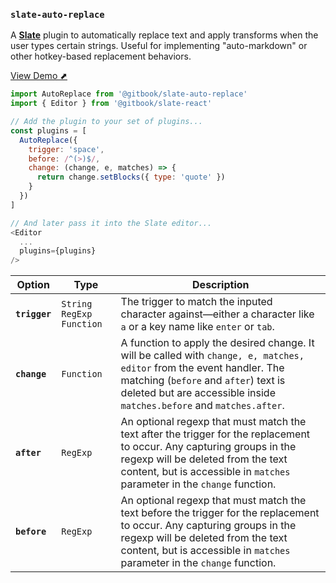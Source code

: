 ### `slate-auto-replace`

A [**Slate**](https://github.com/ianstormtaylor/slate) plugin to automatically replace text and apply transforms when the user types certain strings. Useful for implementing "auto-markdown" or other hotkey-based replacement behaviors.

[View Demo ⬈](https://ianstormtaylor.github.io/slate-plugins/#/slate-auto-replace)

```js
import AutoReplace from '@gitbook/slate-auto-replace'
import { Editor } from '@gitbook/slate-react'

// Add the plugin to your set of plugins...
const plugins = [
  AutoReplace({
    trigger: 'space',
    before: /^(>)$/,
    change: (change, e, matches) => {
      return change.setBlocks({ type: 'quote' })
    }
  })
]

// And later pass it into the Slate editor...
<Editor
  ...
  plugins={plugins}
/>
```

| Option        | Type                         | Description                                                                                                                                                                                                                               |
| ------------- | ---------------------------- | ----------------------------------------------------------------------------------------------------------------------------------------------------------------------------------------------------------------------------------------- |
| **`trigger`** | `String` `RegExp` `Function` | The trigger to match the inputed character against—either a character like `a` or a key name like `enter` or `tab`.                                                                                                                       |
| **`change`**  | `Function`                   | A function to apply the desired change. It will be called with `change, e, matches, editor` from the event handler. The matching (`before` and `after`) text is deleted but are accessible inside `matches.before` and `matches.after`.   |
| **`after`**   | `RegExp`                     | An optional regexp that must match the text after the trigger for the replacement to occur. Any capturing groups in the regexp will be deleted from the text content, but is accessible in `matches` parameter in the `change` function.  |
| **`before`**  | `RegExp`                     | An optional regexp that must match the text before the trigger for the replacement to occur. Any capturing groups in the regexp will be deleted from the text content, but is accessible in `matches` parameter in the `change` function. |
